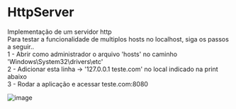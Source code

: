 # HttpServer
Implementação de um servidor http <br />
Para testar a funcionalidade de multiplos hosts no localhost, siga os passos a seguir..<br />
1 - Abrir como administrador o arquivo 'hosts' no caminho 'Windows\System32\drivers\etc' <br />
2 - Adicionar esta linha -> '127.0.0.1 teste.com' no local indicado na print abaixo <br />
3 - Rodar a aplicação e acessar teste.com:8080 <br />

![image](https://user-images.githubusercontent.com/34373290/174895906-ed268784-fece-43a9-9949-21ca8c45c9bc.png)
